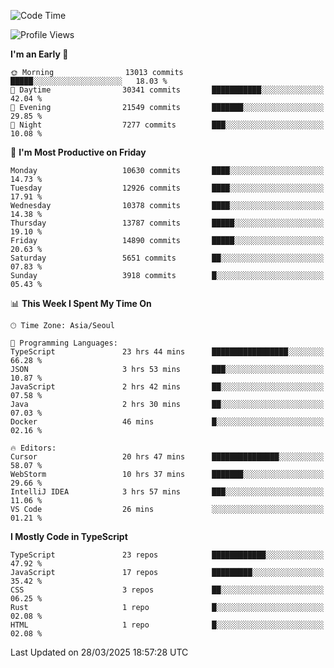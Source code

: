 <!--START_SECTION:waka-->
![Code Time](http://img.shields.io/badge/Code%20Time-7%2C512%20hrs%2039%20mins-blue)

![Profile Views](http://img.shields.io/badge/Profile%20Views-0-blue)

**I'm an Early 🐤** 

```text
🌞 Morning                13013 commits       █████░░░░░░░░░░░░░░░░░░░░   18.03 % 
🌆 Daytime                30341 commits       ███████████░░░░░░░░░░░░░░   42.04 % 
🌃 Evening                21549 commits       ███████░░░░░░░░░░░░░░░░░░   29.85 % 
🌙 Night                  7277 commits        ███░░░░░░░░░░░░░░░░░░░░░░   10.08 % 
```
📅 **I'm Most Productive on Friday** 

```text
Monday                   10630 commits       ████░░░░░░░░░░░░░░░░░░░░░   14.73 % 
Tuesday                  12926 commits       ████░░░░░░░░░░░░░░░░░░░░░   17.91 % 
Wednesday                10378 commits       ████░░░░░░░░░░░░░░░░░░░░░   14.38 % 
Thursday                 13787 commits       █████░░░░░░░░░░░░░░░░░░░░   19.10 % 
Friday                   14890 commits       █████░░░░░░░░░░░░░░░░░░░░   20.63 % 
Saturday                 5651 commits        ██░░░░░░░░░░░░░░░░░░░░░░░   07.83 % 
Sunday                   3918 commits        █░░░░░░░░░░░░░░░░░░░░░░░░   05.43 % 
```


📊 **This Week I Spent My Time On** 

```text
🕑︎ Time Zone: Asia/Seoul

💬 Programming Languages: 
TypeScript               23 hrs 44 mins      █████████████████░░░░░░░░   66.28 % 
JSON                     3 hrs 53 mins       ███░░░░░░░░░░░░░░░░░░░░░░   10.87 % 
JavaScript               2 hrs 42 mins       ██░░░░░░░░░░░░░░░░░░░░░░░   07.58 % 
Java                     2 hrs 30 mins       ██░░░░░░░░░░░░░░░░░░░░░░░   07.03 % 
Docker                   46 mins             █░░░░░░░░░░░░░░░░░░░░░░░░   02.16 % 

🔥 Editors: 
Cursor                   20 hrs 47 mins      ███████████████░░░░░░░░░░   58.07 % 
WebStorm                 10 hrs 37 mins      ███████░░░░░░░░░░░░░░░░░░   29.66 % 
IntelliJ IDEA            3 hrs 57 mins       ███░░░░░░░░░░░░░░░░░░░░░░   11.06 % 
VS Code                  26 mins             ░░░░░░░░░░░░░░░░░░░░░░░░░   01.21 % 
```

**I Mostly Code in TypeScript** 

```text
TypeScript               23 repos            ████████████░░░░░░░░░░░░░   47.92 % 
JavaScript               17 repos            █████████░░░░░░░░░░░░░░░░   35.42 % 
CSS                      3 repos             ██░░░░░░░░░░░░░░░░░░░░░░░   06.25 % 
Rust                     1 repo              █░░░░░░░░░░░░░░░░░░░░░░░░   02.08 % 
HTML                     1 repo              █░░░░░░░░░░░░░░░░░░░░░░░░   02.08 % 
```




 Last Updated on 28/03/2025 18:57:28 UTC
<!--END_SECTION:waka-->
